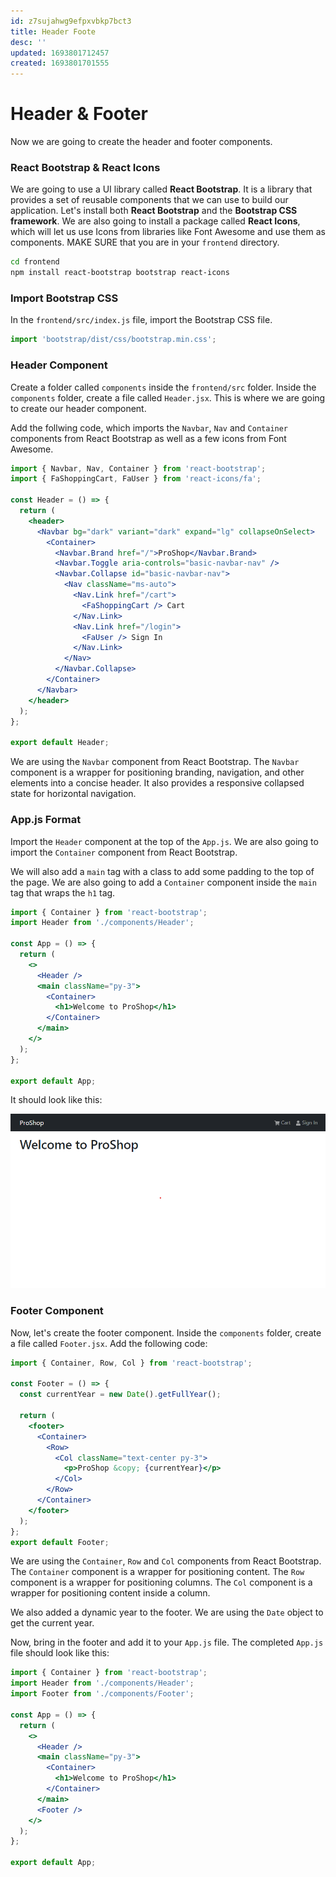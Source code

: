 ```yaml
---
id: z7sujahwg9efpxvbkp7bct3
title: Header Foote
desc: ''
updated: 1693801712457
created: 1693801701555
---
```


# Header & Footer

Now we are going to create the header and footer components.

### React Bootstrap & React Icons

We are going to use a UI library called **React Bootstrap**. It is a library that provides a set of reusable components that we can use to build our application. Let's install both **React Bootstrap** and the **Bootstrap CSS framework**. We are also going to install a package called **React Icons**, which will let us use Icons from libraries like Font Awesome and use them as components. MAKE SURE that you are in your `frontend` directory.

```bash
cd frontend
npm install react-bootstrap bootstrap react-icons
```

### Import Bootstrap CSS

In the `frontend/src/index.js` file, import the Bootstrap CSS file.

```jsx
import 'bootstrap/dist/css/bootstrap.min.css';
```

### Header Component

Create a folder called `components` inside the `frontend/src` folder. Inside the `components` folder, create a file called `Header.jsx`. This is where we are going to create our header component.

Add the follwing code, which imports the `Navbar`, `Nav` and `Container` components from React Bootstrap as well as a few icons from Font Awesome.

```jsx
import { Navbar, Nav, Container } from 'react-bootstrap';
import { FaShoppingCart, FaUser } from 'react-icons/fa';

const Header = () => {
  return (
    <header>
      <Navbar bg="dark" variant="dark" expand="lg" collapseOnSelect>
        <Container>
          <Navbar.Brand href="/">ProShop</Navbar.Brand>
          <Navbar.Toggle aria-controls="basic-navbar-nav" />
          <Navbar.Collapse id="basic-navbar-nav">
            <Nav className="ms-auto">
              <Nav.Link href="/cart">
                <FaShoppingCart /> Cart
              </Nav.Link>
              <Nav.Link href="/login">
                <FaUser /> Sign In
              </Nav.Link>
            </Nav>
          </Navbar.Collapse>
        </Container>
      </Navbar>
    </header>
  );
};

export default Header;
```

We are using the `Navbar` component from React Bootstrap. The `Navbar` component is a wrapper for positioning branding, navigation, and other elements into a concise header. It also provides a responsive collapsed state for horizontal navigation.

### App.js Format

Import the `Header` component at the top of the `App.js`. We are also going to import the `Container` component from React Bootstrap.

We will also add a `main` tag with a class to add some padding to the top of the page. We are also going to add a `Container` component inside the `main` tag that wraps the `h1` tag.

```jsx
import { Container } from 'react-bootstrap';
import Header from './components/Header';

const App = () => {
  return (
    <>
      <Header />
      <main className="py-3">
        <Container>
          <h1>Welcome to ProShop</h1>
        </Container>
      </main>
    </>
  );
};

export default App;
```

It should look like this:

![Header](./images/navbar.png)

### Footer Component

Now, let's create the footer component. Inside the `components` folder, create a file called `Footer.jsx`. Add the following code:

```jsx
import { Container, Row, Col } from 'react-bootstrap';

const Footer = () => {
  const currentYear = new Date().getFullYear();

  return (
    <footer>
      <Container>
        <Row>
          <Col className="text-center py-3">
            <p>ProShop &copy; {currentYear}</p>
          </Col>
        </Row>
      </Container>
    </footer>
  );
};
export default Footer;
```

We are using the `Container`, `Row` and `Col` components from React Bootstrap. The `Container` component is a wrapper for positioning content. The `Row` component is a wrapper for positioning columns. The `Col` component is a wrapper for positioning content inside a column.

We also added a dynamic year to the footer. We are using the `Date` object to get the current year.

Now, bring in the footer and add it to your `App.js` file. The completed `App.js` file should look like this:

```jsx
import { Container } from 'react-bootstrap';
import Header from './components/Header';
import Footer from './components/Footer';

const App = () => {
  return (
    <>
      <Header />
      <main className="py-3">
        <Container>
          <h1>Welcome to ProShop</h1>
        </Container>
      </main>
      <Footer />
    </>
  );
};

export default App;
```
